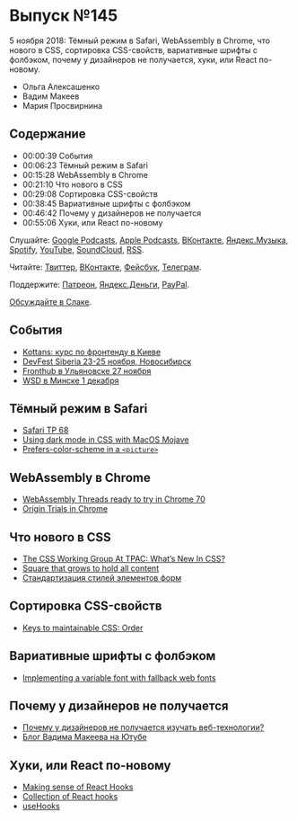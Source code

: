 # Выпуск №145

5 ноября 2018: Тёмный режим в Safari, WebAssembly в Chrome, что нового в CSS, сортировка CSS-свойств, вариативные шрифты с фолбэком, почему у дизайнеров не получается, хуки, или React по-новому.

- Ольга Алексашенко
- Вадим Макеев
- Мария Просвирнина

## Содержание

- 00:00:39 События
- 00:06:23 Тёмный режим в Safari
- 00:15:28 WebAssembly в Chrome
- 00:21:10 Что нового в CSS
- 00:29:08 Сортировка CSS-свойств
- 00:38:45 Вариативные шрифты с фолбэком
- 00:46:42 Почему у дизайнеров не получается
- 00:55:06 Хуки, или React по-новому

Слушайте: [Google Podcasts](https://podcasts.google.com/?feed=aHR0cHM6Ly93ZWItc3RhbmRhcmRzLnJ1L3BvZGNhc3QvZmVlZC8), [Apple Podcasts](https://itunes.apple.com/podcast/id1080500016), [ВКонтакте](https://vk.com/podcasts-32017543), [Яндекс.Музыка](https://music.yandex.ru/album/6245956), [Spotify](https://open.spotify.com/show/3rzAcADjpBpXt73L0epTjV), [YouTube](https://www.youtube.com/playlist?list=PLMBnwIwFEFHcwuevhsNXkFTcadeX5R1Go), [SoundCloud](https://soundcloud.com/web-standards), [RSS](https://web-standards.ru/podcast/feed/).

Читайте: [Твиттер](https://twitter.com/webstandards_ru), [ВКонтакте](https://vk.com/webstandards_ru), [Фейсбук](https://www.facebook.com/webstandardsru), [Телеграм](https://t.me/webstandards_ru).

Поддержите: [Патреон](https://www.patreon.com/webstandards_ru), [Яндекс.Деньги](https://money.yandex.ru/to/41001119329753), [PayPal](https://www.paypal.me/pepelsbey).

[Обсуждайте в Слаке](http://slack.web-standards.ru/).

## События

- [Kottans: курс по фронтенду в Киеве](https://github.com/kottans/frontend)
- [DevFest Siberia 23-25 ноября, Новосибирск](https://gdg-siberia.com/)
- [Fronthub в Ульяновске 27 ноября](http://fronthub.ru/)
- [WSD в Минске 1 декабря](https://wsd.events/2018/12/01/)

## Тёмный режим в Safari

- [Safari TP 68](https://webkit.org/blog/8475/release-notes-for-safari-technology-preview-68/)
- [Using dark mode in CSS with MacOS Mojave](https://paulmillr.com/posts/using-dark-mode-in-css/)
- [Prefers-color-scheme in a `<picture>`](https://twitter.com/steve228uk/status/1055181620997689344)

## WebAssembly в Chrome

- [WebAssembly Threads ready to try in Chrome 70](https://developers.google.com/web/updates/2018/10/wasm-threads)
- [Origin Trials in Chrome](https://github.com/GoogleChrome/OriginTrials/blob/gh-pages/developer-guide.md)

## Что нового в CSS

- [The CSS Working Group At TPAC: What’s New In CSS?](https://www.smashingmagazine.com/2018/10/tpac-css-working-group-new/)
- [Square that grows to hold all content](https://twitter.com/jensimmons/status/1057725174097895425)
- [Стандартизация стилей элементов форм](http://css-live.ru/vecssti-s-polej/svojstvo-appearance-i-standartizaciya-stilej-elementov-form-novaya-nadezhda.html)

## Сортировка CSS-свойств

- [Keys to maintainable CSS: Order](https://pyx.space/post/keys-to-maintainable-css-order)

## Вариативные шрифты с фолбэком

- [Implementing a variable font with fallback web fonts](https://www.zeichenschatz.net/typografie/implementing-a-variable-font-with-fallback-web-fonts.html)

## Почему у дизайнеров не получается

- [Почему у дизайнеров не получается изучать веб-технологии?](https://youtu.be/aO3yATjzLPQ)
- [Блог Вадима Макеева на Ютубе](https://www.youtube.com/pepelsbey)

## Хуки, или React по-новому

- [Making sense of React Hooks](https://medium.com/p/fdbde8803889)
- [Collection of React hooks](https://nikgraf.github.io/react-hooks/)
- [useHooks](https://usehooks.com/)
